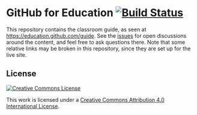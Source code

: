 # GitHub for Education [![Build Status](https://travis-ci.org/education/guide.svg?branch=master)](https://travis-ci.org/education/guide)

This repository contains the classroom guide, as seen at https://education.github.com/guide. See the [issues](https://github.com/education/guide/issues) for open discussions around the content, and feel free to ask questions there. Note that some relative links may be broken in this repository, since they are set up for the live site.

## License

[![Creative Commons License](http://i.creativecommons.org/l/by/4.0/88x31.png)](http://creativecommons.org/licenses/by/4.0/)

This work is licensed under a [Creative Commons Attribution 4.0 International License](http://creativecommons.org/licenses/by/4.0/).
